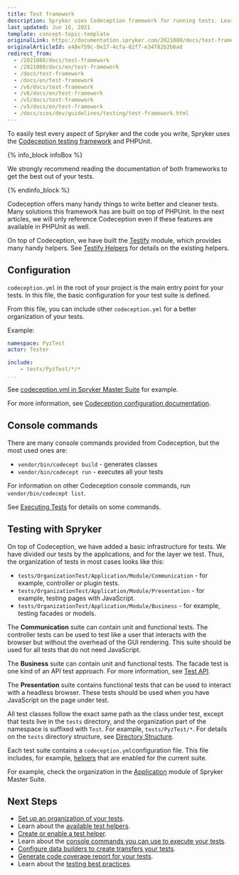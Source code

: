 ```yaml
---
title: Test framework
description: Spryker uses Codeception framework for running tests. Learn how to configure and use it in your project.
last_updated: Jun 16, 2021
template: concept-topic-template
originalLink: https://documentation.spryker.com/2021080/docs/test-framework
originalArticleId: e48e759c-0e27-4cfa-82f7-e34f82b2b6ad
redirect_from:
  - /2021080/docs/test-framework
  - /2021080/docs/en/test-framework
  - /docs/test-framework
  - /docs/en/test-framework
  - /v6/docs/test-framework
  - /v6/docs/en/test-framework
  - /v5/docs/test-framework
  - /v5/docs/en/test-framework
  - /docs/scos/dev/guidelines/testing/test-framework.html
---
```


To easily test every aspect of Spryker and the code you write, Spryker uses the [Codeception testing framework](https://codeception.com/) and PHPUnit<!-- ](https://phpunit.de/) -->.

{% info_block infoBox %}

We strongly recommend reading the documentation of both frameworks to get the best out of your tests.

{% endinfo_block %}

Codeception offers many handy things to write better and cleaner tests. Many solutions this framework has are built on top of PHPUnit. In the next articles, we will only reference Codeception even if these features are available in PHPUnit as well.

On top of Codeception, we have built the [Testify](https://github.com/spryker/testify/) module, which provides many handy helpers. See [Testify Helpers](/docs/scos/dev/guidelines/testing-guidelines/available-test-helpers.html#testify-helpers) for details on the existing helpers.

## Configuration

`codeception.yml` in the root of your project is the main entry point for your tests. In this file, the basic configuration for your test suite is defined.

From this file, you can include other `codeception.yml` for a better organization of your tests.

Example:

```yml
namespace: PyzTest
actor: Tester

include:
    - tests/PyzTest/*/*
...
```

See [codeception.yml in Spryker Master Suite](https://github.com/spryker-shop/suite/blob/master/codeception.yml) for example.

For more information, see [Codeception configuration documentation](https://codeception.com/docs/reference/Configuration).

## Console commands

There are many console commands provided from Codeception, but the most used ones are:

- `vendor/bin/codecept build` - generates classes
- `vendor/bin/codecept run`  - executes all your tests

For information on other Codeception console commands, run `vendor/bin/codecept list`.

See [Executing Tests](/docs/scos/dev/guidelines/testing-guidelines/executing-tests.html) for details on some commands.

## Testing with Spryker

On top of Codeception, we have added a basic infrastructure for tests. We have divided our tests by the applications, and for the layer we test. Thus, the organization of tests in most cases looks like this:

* `tests/OrganizationTest/Application/Module/Communication` - for example, controller or plugin tests.
* `tests/OrganizationTest/Application/Module/Presentation` - for example, testing pages with JavaScript.
* `tests/OrganizationTest/Application/Module/Business` - for example, testing facades or models.

The **Communication** suite can contain unit and functional tests. The controller tests can be used to test like a user that interacts with the browser but without the overhead of the GUI rendering. This suite should be used for all tests that do not need JavaScript.

The **Business** suite can contain unit and functional tests. The facade test is one kind of an API test approach. For more information, see [Test API](/docs/scos/dev/guidelines/testing-guidelines/testing-best-practices.html#test-api).

The **Presentation** suite contains functional tests that can be used to interact with a headless browser. These tests should be used when you have JavaScript on the page under test.

All test classes follow the exact same path as the class under test, except that tests live in the `tests` directory, and the organization part of the namespace is suffixed with `Test`. For example, `tests/PyzTest/*`. For details on the `tests` directory structure, see [Directory Structure](/docs/scos/dev/guidelines/testing-guidelines/setting-up-tests.html#directory-structure).

Each test suite contains a `codeception.yml`configuration file. This file includes, for example, [helpers](/docs/scos/dev/guidelines/testing-guidelines/test-helpers.html) that are enabled for the current suite.

For example, check the organization in the [Application](https://github.com/spryker-shop/suite/tree/master/tests/PyzTest/Yves/Application) module of Spryker Master Suite.

## Next Steps

* [Set up an organization of your tests](/docs/scos/dev/guidelines/testing-guidelines/setting-up-tests.html).
* Learn about the [available test helpers](/docs/scos/dev/guidelines/testing-guidelines/available-test-helpers.html).
* [Create or enable a test helper](/docs/scos/dev/guidelines/testing-guidelines/test-helpers.html).
*  Learn about the [console commands you can use to execute your tests](/docs/scos/dev/guidelines/testing-guidelines/executing-tests.html).
* [Configure data builders to create transfers your tests](/docs/scos/dev/guidelines/testing-guidelines/data-builders.html).
* [Generate code coverage report for your tests](/docs/scos/dev/guidelines/testing-guidelines/code-coverage.html).
* Learn about the [testing best practices](/docs/scos/dev/guidelines/testing-guidelines/testing-best-practices.html).
